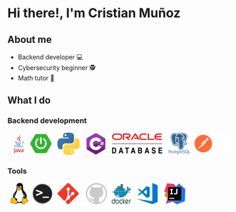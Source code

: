 # Hi there!, I'm Cristian Muñoz

## About me
- Backend developer 💻
- Cybersecurity beginner 🕵️
- Math tutor 🧮


## What I do
### Backend development

<img src="https://github.com/cristianmunoz1/cristianmunoz1/blob/main/images/stackbackend.png"  height="50px"/>

### Tools
<img src="https://github.com/cristianmunoz1/cristianmunoz1/blob/main/images/stacktools.png"  height="50px"/>
